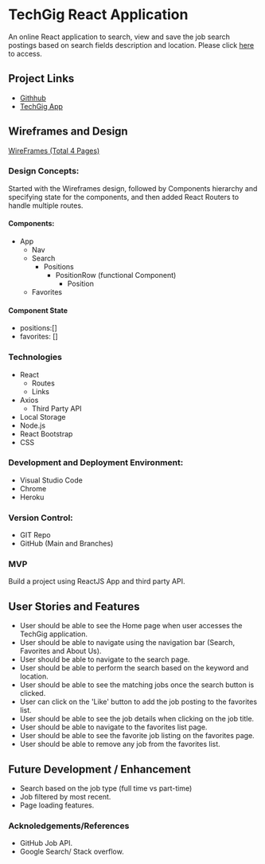 # TechGig React Application
An online React application to search, view and save the job search postings based on search fields description and location. Please click [here](https://techgig.herokuapp.com/#/) to access.

## Project Links
- [Githhub](https://github.com/waynecho2004/techgig)
- [TechGig App](https://techgig.herokuapp.com/#/)


## Wireframes and Design
[WireFrames (Total 4 Pages)](https://www.figma.com/file/UTfiQrkwIIiCXiwQDpbbyk/Github-Job-Search-Wideframe?node-id=0%3A1)
 
 ### Design Concepts:
 Started with the Wireframes design, followed by Components hierarchy and specifying state for the components, and then added React Routers to handle multiple routes.

#### Components: 
- App
    - Nav
    - Search
        - Positions
            - PositionRow (functional Component)
                - Position
    - Favorites 

#### Component State
- positions:[]
- favorites: []

### Technologies
- React 
    - Routes
    - Links
- Axios
    - Third Party API
- Local Storage
- Node.js
- React Bootstrap
- CSS

### Development and Deployment Environment:
- Visual Studio Code
- Chrome
- Heroku

### Version Control:
- GIT Repo
- GitHub (Main and Branches)

### MVP
Build a project using ReactJS App and third party API. 

## User Stories and Features
- User should be able to see the Home page when user accesses the TechGig application. 
- User should be able to navigate using the navigation bar (Search, Favorites and About Us).
- User should be able to navigate to the search page.
- User should be able to perform the search based on the keyword and location.
- User should be able to see the matching jobs once the search button is clicked.
- User can click on the 'Like' button to add the job posting to the favorites list.
- User should be able to see the job details when clicking on the job title.
- User should be able to navigate to the favorites list page.
- User should be able to see the favorite job listing on the favorites page.
- User should be able to remove any job from the favorites list.

## Future Development / Enhancement
- Search based on the job type (full time vs part-time)
- Job filtered by most recent.
- Page loading features.

### Acknoledgements/References
- GitHub Job API.
- Google Search/ Stack overflow.
